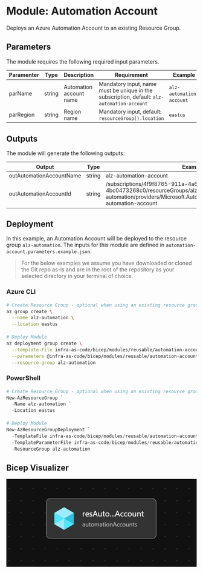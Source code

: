 # Module:  Automation Account

Deploys an Azure Automation Account to an existing Resource Group.

## Parameters

The module requires the following required input parameters.

 Paramenter | Type | Description | Requirement | Example
----------- | ---- | ----------- | ----------- | -------
parName | string | Automation account name | Mandatory input, name must be unique in the subscription, default: `alz-automation-account` | `alz-automation-account`
parRegion | string | Region name | Mandatory input, default: `resourceGroup().location` | `eastus`

## Outputs

The module will generate the following outputs:

Output | Type | Example
------ | ---- | --------
outAutomationAccountName | string | alz-automation-account
outAutomationAccountId | string | /subscriptions/4f9f8765-911a-4a6d-af60-4bc0473268c0/resourceGroups/alz-automation/providers/Microsoft.Automation/automationAccounts/alz-automation-account


## Deployment

In this example, an Automation Account will be deployed to the resource group `alz-automation`.  The inputs for this module are defined in `automation-account.parameters.example.json`.

> For the below examples we assume you have downloaded or cloned the Git repo as-is and are in the root of the repository as your selected directory in your terminal of choice.

### Azure CLI
```bash
# Create Resource Group - optional when using an existing resource group
az group create \
  --name alz-automation \
  --location eastus

# Deploy Module
az deployment group create \
  --template-file infra-as-code/bicep/modules/reusable/automation-account/automation-account.bicep \
  --parameters @infra-as-code/bicep/modules/reusable/automation-account/automation-account.parameters.example.json \
  --resource-group alz-automation
```

### PowerShell

```powershell
# Create Resource Group - optional when using an existing resource group
New-AzResourceGroup `
  -Name alz-automation `
  -Location eastus

# Deploy Module
New-AzResourceGroupDeployment `
  -TemplateFile infra-as-code/bicep/modules/reusable/automation-account/automation-account.bicep `
  -TemplateParameterFile infra-as-code/bicep/modules/reusable/automation-account/automation-account.parameters.example.json `
  -ResourceGroup alz-automation
```

## Bicep Visualizer

![Bicep Visualizer](media/bicep-visualizer.png "Bicep Visualizer")
